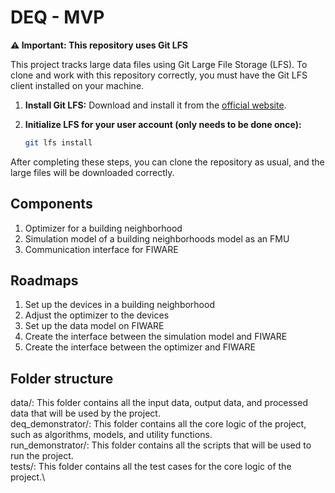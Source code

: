 # DEQ - MVP
**⚠️ Important: This repository uses Git LFS**

This project tracks large data files using Git Large File Storage (LFS). To clone and work with this repository correctly, you must have the Git LFS client installed on your machine.

1.  **Install Git LFS:**
    Download and install it from the [official website](https://git-lfs.github.com/).

2.  **Initialize LFS for your user account (only needs to be done once):**
    ```bash
    git lfs install
    ```

After completing these steps, you can clone the repository as usual, and the large files will be downloaded correctly.

## Components
1. Optimizer for a building neighborhood
2. Simulation model of a building neighborhoods model as an FMU
3. Communication interface for FIWARE

## Roadmaps
1. Set up the devices in a building neighborhood
2. Adjust the optimizer to the devices
3. Set up the data model on FIWARE
4. Create the interface between the simulation model and FIWARE
5. Create the interface between the optimizer and FIWARE

## Folder structure
data/: This folder contains all the input data, output data, and processed data that will be used by the project.\
deq_demonstrator/: This folder contains all the core logic of the project, such as algorithms, models, and utility functions.\
run_demonstrator/: This folder contains all the scripts that will be used to run the project.\
tests/: This folder contains all the test cases for the core logic of the project.\
